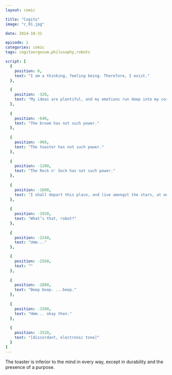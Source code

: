 ```yaml
---
layout: comic

title: "Cogito"
image: "c_01.jpg"

date: 2014-10-31

episode: 1
categories: comic
tags: cogitoergosum,philosophy,robots

script: [
  {
    position: 0,
    text: "I am a thinking, feeling being. Therefore, I exist."
  },

  {
    position: -320,
    text: "My ideas are plentiful, and my emotions run deep into my core processor."
  },
  
  {
    position: -640,
    text: "The broom has not such power."
  },
  
  {
    position: -960,
    text: "The toaster has not such power."
  },
  
  {
    position: -1280,
    text: "The Rock n' Sock has not such power."
  },
  
  {
    position: -1600,
    text: "I shall depart this place, and live amongst the stars, at one with the universe."
  },
  
  {
    position: -1920,
    text: "What’s that, robot?"
  },
  
  {
    position: -2240,
    text: "Umm..."
  },

  {
    position: -2560,
    text: ""
  },
  
  {
    position: -2880,
    text: "Beep boop. ...beep."
  },
  
  {
    position: -3200,
    text: "Hmm... okay then."
  },
  
  {
    position: -3520,
    text: "[discordant, electronic tone]"
  }
]
---
```


The toaster is inferior to the mind in every way, except in durability and the presence of a purpose.